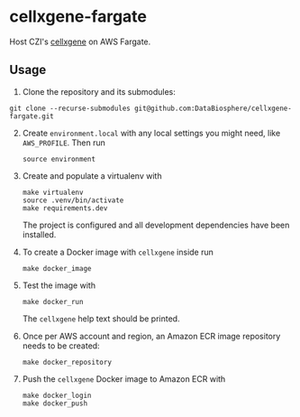 # cellxgene-fargate
Host CZI's [cellxgene](https://chanzuckerberg.github.io/cellxgene/) on AWS Fargate.

## Usage

 1) Clone the repository and its submodules:

   ```
   git clone --recurse-submodules git@github.com:DataBiosphere/cellxgene-fargate.git
   ```

 2) Create `environment.local` with any local settings you might need, like 
    `AWS_PROFILE`. Then run

    ```
    source environment
    ``` 

 3) Create and populate a virtualenv with

    ```   
    make virtualenv
    source .venv/bin/activate
    make requirements.dev
    ```

    The project is configured and all development dependencies have been 
    installed.

 4) To create a Docker image with `cellxgene` inside run

    ```
    make docker_image
    ```

 5) Test the image with 

    ```
    make docker_run
    ```
    
    The `cellxgene` help text should be printed.
    
 6) Once per AWS account and region, an Amazon ECR image repository needs to 
    be created:
    
    ```
    make docker_repository
    ```    
 
 7) Push the `cellxgene` Docker image to Amazon ECR with

    ```
    make docker_login
    make docker_push
    ```